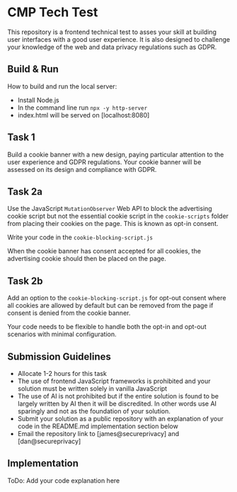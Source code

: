 # CMP Tech Test

This repository is a frontend technical test to asses your skill at building user interfaces with a good user experience. It is also designed to challenge your knowledge of the web and data privacy regulations such as GDPR.

## Build & Run

How to build and run the local server:

- Install Node.js
- In the command line run `npx -y http-server`
- index.html will be served on [localhost:8080]

## Task 1

Build a cookie banner with a new design, paying particular attention to the user experience and GDPR regulations. Your cookie banner will be assessed on its design and compliance with GDPR.

## Task 2a

Use the JavaScript `MutationObserver` Web API to block the advertising cookie script but not the essential cookie script in the `cookie-scripts` folder from placing their cookies on the page. This is known as opt-in consent.

Write your code in the `cookie-blocking-script.js`

When the cookie banner has consent accepted for all cookies, the advertising cookie should then be placed on the page.

## Task 2b

Add an option to the `cookie-blocking-script.js` for opt-out consent where all cookies are allowed by default but can be removed from the page if consent is denied from the cookie banner.

Your code needs to be flexible to handle both the opt-in and opt-out scenarios with minimal configuration.

## Submission Guidelines

- Allocate 1-2 hours for this task
- The use of frontend JavaScript frameworks is prohibited and your solution must be written solely in vanilla JavaScript
- The use of AI is not prohibited but if the entire solution is found to be largely written by AI then it will be discredited. In other words use AI sparingly and not as the foundation of your solution.
- Submit your solution as a public repository with an explanation of your code in the README.md implementation section below
- Email the repository link to [james@secureprivacy] and [dan@secureprivacy]

## Implementation

ToDo: Add your code explanation here
